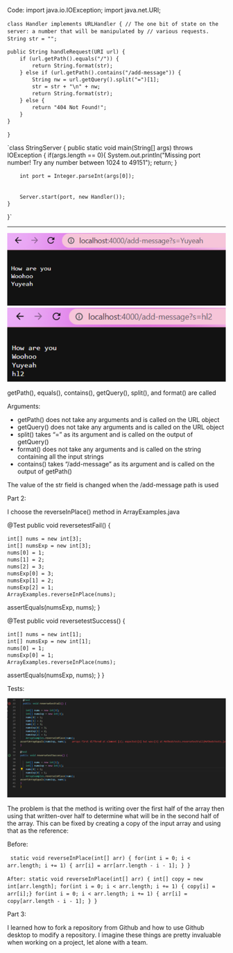 Code: 
import java.io.IOException;
import java.net.URI;


`class Handler implements URLHandler {
    // The one bit of state on the server: a number that will be manipulated by
    // various requests.
    String str = "";`


    public String handleRequest(URI url) {
        if (url.getPath().equals("/")) {
            return String.format(str);
        } else if (url.getPath().contains("/add-message")) {
            String nw = url.getQuery().split("=")[1];
            str = str + "\n" + nw;
            return String.format(str);
        } else {
            return "404 Not Found!";
        }
    }
`}`


`class StringServer {
    public static void main(String[] args) throws IOException {
        if(args.length == 0){
            System.out.println("Missing port number! Try any number between 1024 to 49151");
            return;
        }


        int port = Integer.parseInt(args[0]);


        Server.start(port, new Handler());
    }
}`


--------------------------------------------------------------------------------

![image](https://raw.githubusercontent.com/padillam2001/cse15l-lab-reports/main/scsh1.png)
![image](https://raw.githubusercontent.com/padillam2001/cse15l-lab-reports/main/scsh2.png)

getPath(), equals(), contains(), getQuery(), split(), and format() are called

Arguments:
* getPath() does not take any arguments and is called on the URL object
* getQuery() does not take any arguments and is called on the URL object
* split() takes “=” as its argument and is called on the output of getQuery()
* format() does not take any arguments and is called on the string containing all the input strings
* contains() takes “/add-message” as its argument and is called on the output of getPath()

The value of the str field is changed when the /add-message path is used

Part 2:

I choose the reverseInPlace() method in ArrayExamples.java

  @Test
  public void reversetestFail() {

    int[] nums = new int[3];
    int[] numsExp = new int[3];
    nums[0] = 1;
    nums[1] = 2;
    nums[2] = 3;
    numsExp[0] = 3;
    numsExp[1] = 2;
    numsExp[2] = 1;
    ArrayExamples.reverseInPlace(nums);
assertEquals(numsExp, nums);
}

@Test
public void reversetestSuccess() {

    int[] nums = new int[1];
    int[] numsExp = new int[1];
    nums[0] = 1;
    numsExp[0] = 1;
    ArrayExamples.reverseInPlace(nums);
assertEquals(numsExp, nums);
}
}

Tests:

![image](https://raw.githubusercontent.com/padillam2001/cse15l-lab-reports/main/scsh3.png)
    
The problem is that the method is writing over the first half of the array then using that written-over half to determine what will be in the second half of the array. This can be fixed by creating a copy of the input array and using that as the reference:

Before:

` static void reverseInPlace(int[] arr) {
    for(int i = 0; i < arr.length; i += 1) {
      arr[i] = arr[arr.length - i - 1];
    }
  }`
  
  `After:
   static void reverseInPlace(int[] arr) {
    int[] copy = new int[arr.length];
    for(int i = 0; i < arr.length; i += 1) {
    copy[i] = arr[i];}
    for(int i = 0; i < arr.length; i += 1) {
      arr[i] = copy[arr.length - i - 1];
    }
  }`
  
Part 3:

I learned how to fork a repository from Github and how to use Github desktop to modify a repository. I imagine these things are pretty invaluable when working on a project, let alone with a team.

